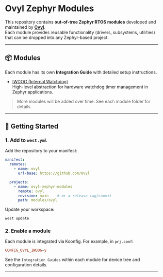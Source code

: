 # Ovyl Zephyr Modules

This repository contains **out-of-tree Zephyr RTOS modules** developed and maintained by **[Ovyl](https://ovyl.io/)**.  
Each module provides reusable functionality (drivers, subsystems, utilities) that can be dropped into any Zephyr-based project.

---

## 📦 Modules

Each module has its own **Integration Guide** with detailed setup instructions.

- [IWDOG (Internal Watchdog)](iwdog/INTEGRATION.md)  
  High-level abstraction for hardware watchdog timer management in Zephyr applications.

> More modules will be added over time. See each module folder for details.

---

## 🚀 Getting Started

### 1. Add to `west.yml`

Add the repository to your manifest:

```yaml
manifest:
  remotes:
    - name: ovyl
      url-base: https://github.com/Ovyl

  projects:
    - name: ovyl-zephyr-modules
      remote: ovyl
      revision: main    # or a release tag/commit
      path: modules/ovyl
```

Update your workspace:

```bash
west update
```

### 2. Enable a module

Each module is integrated via Kconfig. For example, in `prj.conf`:

```conf
CONFIG_OVYL_IWDOG=y
```

See the `Integration Guides` within each module for device tree and configuration details.

---
